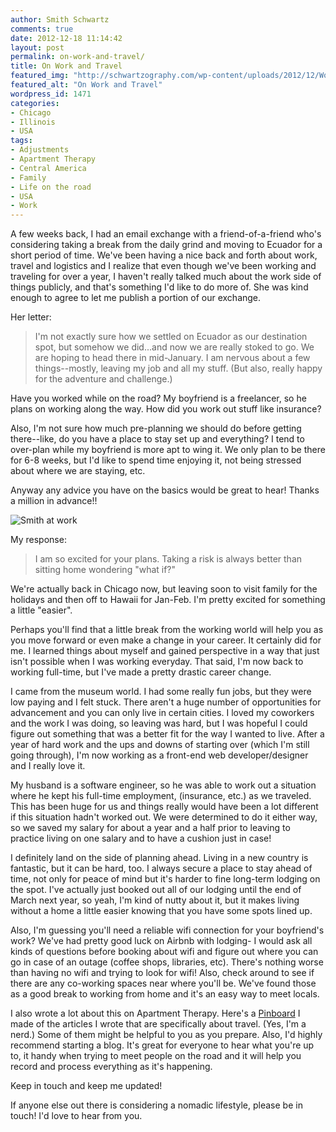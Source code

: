```yaml
---
author: Smith Schwartz
comments: true
date: 2012-12-18 11:14:42
layout: post
permalink: on-work-and-travel/
title: On Work and Travel
featured_img: "http://schwartzography.com/wp-content/uploads/2012/12/Work_Travel_01.jpg"
featured_alt: "On Work and Travel"
wordpress_id: 1471
categories:
- Chicago
- Illinois
- USA
tags:
- Adjustments
- Apartment Therapy
- Central America
- Family
- Life on the road
- USA
- Work
---
```


A few weeks back, I had an email exchange with a friend-of-a-friend who's considering taking a break from the daily grind and moving to Ecuador for a short period of time. We've been having a nice back and forth about work, travel and logistics and I realize that even though we've been working and traveling for over a year, I haven't really talked much about the work side of things publicly, and that's something I'd like to do more of. She was kind enough to agree to let me publish a portion of our exchange.

Her letter:


> I'm not exactly sure how we settled on Ecuador as our destination spot, but somehow we did...and now we are really stoked to go. We are hoping to head there in mid-January. I am nervous about a few things--mostly, leaving my job and all my stuff. (But also, really happy for the adventure and challenge.)

Have you worked while on the road? My boyfriend is a freelancer, so he plans on working along the way. How did you work out stuff like insurance?

Also, I'm not sure how much pre-planning we should do before getting there--like, do you have a place to stay set up and everything? I tend to over-plan while my boyfriend is more apt to wing it. We only plan to be there for 6-8 weeks, but I'd like to spend time enjoying it, not being stressed about where we are staying, etc.

Anyway any advice you have on the basics would be great to hear! Thanks a million in advance!!

![Smith at work](http://schwartzography.com/wp-content/uploads/2012/12/Work_Travel_02.jpg)


My response:


> I am so excited for your plans. Taking a risk is always better than sitting home wondering "what if?"

We're actually back in Chicago now, but leaving soon to visit family for the holidays and then off to Hawaii for Jan-Feb. I'm pretty excited for something a little "easier".

Perhaps you'll find that a little break from the working world will help you as you move forward or even make a change in your career. It certainly did for me. I learned things about myself and gained perspective in a way that just isn't possible when I was working everyday. That said, I'm now back to working full-time, but I've made a pretty drastic career change.

I came from the museum world. I had some really fun jobs, but they were low paying and I felt stuck. There aren't a huge number of opportunities for advancement and you can only live in certain cities. I loved my coworkers and the work I was doing, so leaving was hard, but I was hopeful I could figure out something that was a better fit for the way I wanted to live. After a year of hard work and the ups and downs of starting over (which I'm still going through), I'm now working as a front-end web developer/designer and I really love it.

My husband is a software engineer, so he was able to work out a situation where he kept his full-time employment, (insurance, etc.) as we traveled. This has been huge for us and things really would have been a lot different if this situation hadn't worked out. We were determined to do it either way, so we saved my salary for about a year and a half prior to leaving to practice living on one salary and to have a cushion just in case!

I definitely land on the side of planning ahead. Living in a new country is fantastic, but it can be hard, too. I always secure a place to stay ahead of time, not only for peace of mind but it's harder to fine long-term lodging on the spot. I've actually just booked out all of our lodging until the end of March next year, so yeah, I'm kind of nutty about it, but it makes living without a home a little easier knowing that you have some spots lined up.

Also, I'm guessing you'll need a reliable wifi connection for your boyfriend's work? We've had pretty good luck on Airbnb with lodging- I would ask all kinds of questions before booking about wifi and figure out where you can go in case of an outage (coffee shops, libraries, etc). There's nothing worse than having no wifi and trying to look for wifi! Also, check around to see if there are any co-working spaces near where you'll be. We've found those as a good break to working from home and it's an easy way to meet locals.

I also wrote a lot about this on Apartment Therapy. Here's a [Pinboard](http://pinterest.com/smithschwartz/well-designed-travel/) I made of the articles I wrote that are specifically about travel. (Yes, I'm a nerd.) Some of them might be helpful to you as you prepare. Also, I'd highly recommend starting a blog. It's great for everyone to hear what you're up to, it handy when trying to meet people on the road and it will help you record and process everything as it's happening.

Keep in touch and keep me updated!


If anyone else out there is considering a nomadic lifestyle, please be in touch! I'd love to hear from you.
